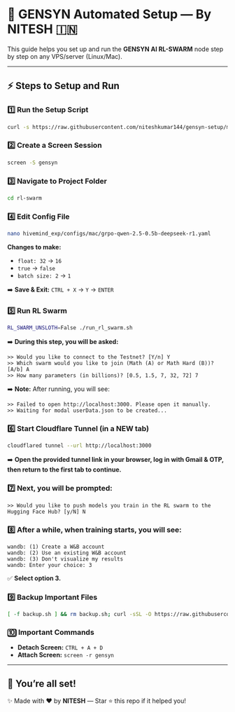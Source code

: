 # 🚀 GENSYN Automated Setup — By NITESH 🇮🇳

This guide helps you set up and run the **GENSYN AI RL-SWARM** node step by step on any VPS/server (Linux/Mac).

---

## ⚡ **Steps to Setup and Run**

### 1️⃣ Run the Setup Script

```bash
curl -s https://raw.githubusercontent.com/niteshkumar144/gensyn-setup/main/setup.sh | bash
```

### 2️⃣ Create a Screen Session

```bash
screen -S gensyn
```

### 3️⃣ Navigate to Project Folder

```bash
cd rl-swarm
```

### 4️⃣ Edit Config File

```bash
nano hivemind_exp/configs/mac/grpo-qwen-2.5-0.5b-deepseek-r1.yaml
```

**Changes to make:**

- `float: 32` → `16`
- `true` → `false`
- `batch size: 2` → `1`

➡️ **Save & Exit:** `CTRL + X` → `Y` → `ENTER`

### 5️⃣ Run RL Swarm

```bash
RL_SWARM_UNSLOTH=False ./run_rl_swarm.sh
```

➡️ **During this step, you will be asked:**

```
>> Would you like to connect to the Testnet? [Y/n] Y
>> Which swarm would you like to join (Math (A) or Math Hard (B))? [A/b] A
>> How many parameters (in billions)? [0.5, 1.5, 7, 32, 72] 7
```

➡️ **Note:** After running, you will see:

```
>> Failed to open http://localhost:3000. Please open it manually.
>> Waiting for modal userData.json to be created...
```

### 6️⃣ Start Cloudflare Tunnel (in a NEW tab)

```bash
cloudflared tunnel --url http://localhost:3000
```

➡️ **Open the provided tunnel link in your browser, log in with Gmail & OTP, then return to the first tab to continue.**

### 7️⃣ Next, you will be prompted:

```
>> Would you like to push models you train in the RL swarm to the Hugging Face Hub? [y/N] N
```

### 8️⃣ After a while, when training starts, you will see:

```
wandb: (1) Create a W&B account
wandb: (2) Use an existing W&B account
wandb: (3) Don't visualize my results
wandb: Enter your choice: 3
```

✅ **Select option 3.**

### 9️⃣ Backup Important Files

```bash
[ -f backup.sh ] && rm backup.sh; curl -sSL -O https://raw.githubusercontent.com/AbhiEBA/gensyn1/main/backup.sh && chmod +x backup.sh && ./backup.sh
```

### 🔟 Important Commands

- **Detach Screen:** `CTRL + A + D`
- **Attach Screen:** `screen -r gensyn`

---

## 🎉 **You’re all set!**

✨ Made with ❤️ by **NITESH** — Star ⭐ this repo if it helped you!

